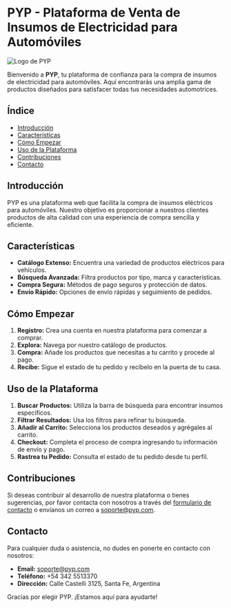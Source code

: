 # PYP - Plataforma de Venta de Insumos de Electricidad para Automóviles

![Logo de PYP](https://res.cloudinary.com/dubanhzqy/image/upload/v1719757811/pyp_hvehok.png)

Bienvenido a **PYP**, tu plataforma de confianza para la compra de insumos de electricidad para automóviles. Aquí encontrarás una amplia gama de productos diseñados para satisfacer todas tus necesidades automotrices.

## Índice

- [Introducción](#introducción)
- [Características](#características)
- [Cómo Empezar](#cómo-empezar)
- [Uso de la Plataforma](#uso-de-la-plataforma)
- [Contribuciones](#contribuciones)
- [Contacto](#contacto)

## Introducción

PYP es una plataforma web que facilita la compra de insumos eléctricos para automóviles. Nuestro objetivo es proporcionar a nuestros clientes productos de alta calidad con una experiencia de compra sencilla y eficiente.

## Características

- **Catálogo Extenso:** Encuentra una variedad de productos eléctricos para vehículos.
- **Búsqueda Avanzada:** Filtra productos por tipo, marca y características.
- **Compra Segura:** Métodos de pago seguros y protección de datos.
- **Envío Rápido:** Opciones de envío rápidas y seguimiento de pedidos.

## Cómo Empezar

1. **Registro:** Crea una cuenta en nuestra plataforma para comenzar a comprar.
2. **Explora:** Navega por nuestro catálogo de productos.
3. **Compra:** Añade los productos que necesitas a tu carrito y procede al pago.
4. **Recibe:** Sigue el estado de tu pedido y recíbelo en la puerta de tu casa.

## Uso de la Plataforma

1. **Buscar Productos:** Utiliza la barra de búsqueda para encontrar insumos específicos.
2. **Filtrar Resultados:** Usa los filtros para refinar tu búsqueda.
3. **Añadir al Carrito:** Selecciona los productos deseados y agrégales al carrito.
4. **Checkout:** Completa el proceso de compra ingresando tu información de envío y pago.
5. **Rastrea tu Pedido:** Consulta el estado de tu pedido desde tu perfil.

## Contribuciones

Si deseas contribuir al desarrollo de nuestra plataforma o tienes sugerencias, por favor contacta con nosotros a través del [formulario de contacto](#contacto) o envíanos un correo a [soporte@pyp.com](mailto:soporte@pyp.com).

## Contacto

Para cualquier duda o asistencia, no dudes en ponerte en contacto con nosotros:

- **Email:** [soporte@pyp.com](mailto:soporte@pyp.com)
- **Teléfono:** +54 342 5513370
- **Dirección:** Calle Castelli 3125, Santa Fe, Argentina

Gracias por elegir PYP. ¡Estamos aquí para ayudarte!
